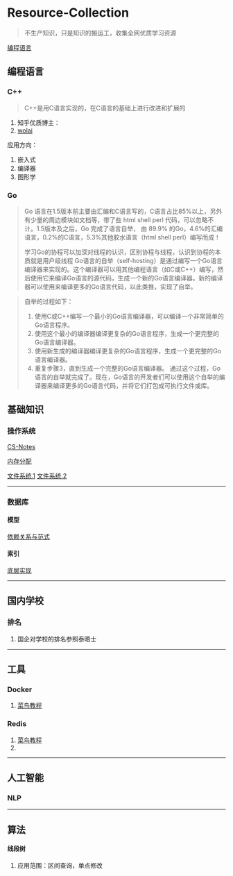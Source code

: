 # Resource-Collection
>不生产知识，只是知识的搬运工，收集全网优质学习资源

[编程语言](##编程语言)

## 编程语言
### C++
> C++是用C语言实现的，在C语言的基础上进行改进和扩展的

1. 知乎优质博主：
2. [wolai](https://www.wolai.com/wuning/8m9F2QuBJbAM51RNbiBqyq)

应用方向：
1. 嵌入式
2. 编译器
3. 图形学
### Go
> Go 语言在1.5版本前主要由汇编和C语言写的，C语言占比85%以上，另外有少量的周边模块如文档等，带了些 html shell perl 代码，可以忽略不计。1.5版本及之后，Go 完成了语言自举， 由 89.9% 的Go，4.6%的汇编语言，0.2%的C语言，5.3%其他胶水语言（html shell perl）编写而成！
> 
> 学习Go的协程可以加深对线程的认识，区别协程与线程，认识到协程的本质就是用户级线程
> Go语言的自举（self-hosting）是通过编写一个Go语言编译器来实现的。这个编译器可以用其他编程语言（如C或C++）编写，然后使用它来编译Go语言的源代码，生成一个新的Go语言编译器。新的编译器可以使用来编译更多的Go语言代码，以此类推，实现了自举。

>自举的过程如下：
>1. 使用C或C++编写一个最小的Go语言编译器，可以编译一个非常简单的Go语言程序。
>2. 使用这个最小的编译器编译更复杂的Go语言程序，生成一个更完整的Go语言编译器。
>3. 使用新生成的编译器编译更复杂的Go语言程序，生成一个更完整的Go语言编译器。
>4. 重复步骤3，直到生成一个完整的Go语言编译器。
>通过这个过程，Go语言的自举就完成了。现在，Go语言的开发者们可以使用这个自举的编译器来编译更多的Go语言代码，并将它们打包成可执行文件或库。

## 基础知识
### 操作系统
[CS-Notes](https://github.com/CyC2018/CS-Notes)

[内存分配](https://www.cnblogs.com/Li-F/p/11971571.html)

[文件系统.1](https://zhuanlan.zhihu.com/p/183238194)
[文件系统.2](http://ruanyifeng.com/blog/2011/12/inode.html)

---
### 数据库
#### 模型
[依赖关系与范式](https://www.cnblogs.com/wsyjlly/p/10387413.html#:~:text=%E9%9D%9E%E5%B9%B3%E5%87%A1%E7%9A%84%E5%A4%9A%E5%80%BC%E4%BE%9D%E8%B5%96%EF%BC%9A%E8%8B%A5X%E2%80%94%3E%E2%80%94%3EY%EF%BC%8C,%E5%B9%B6%E4%B8%94X%EF%BC%8CY%EF%BC%8CZ%E6%98%AFU%E7%9A%84%E5%AD%90%E9%9B%86%EF%BC%8CZ%3DU-X-Y%EF%BC%8C%E8%8B%A5Z%E4%B8%8D%E4%B8%BA%E7%A9%BA%EF%BC%8C%E5%88%99%E7%A7%B0X%E2%80%94%3E%E2%80%94%3EY%E4%B8%BA%E9%9D%9E%E5%B9%B3%E5%87%A1%E7%9A%84%E5%A4%9A%E5%80%BC%E4%BE%9D%E8%B5%96%E3%80%82)

#### 索引
[底层实现](https://blog.csdn.net/wangfeijiu/article/details/113409719)

---
## 国内学校
### 排名
1. 国企对学校的排名参照泰晤士

---
## 工具
### Docker
1. [菜鸟教程](https://www.runoob.com/docker/docker-tutorial.html)
   
### Redis
1. [菜鸟教程](https://www.runoob.com/redis/redis-tutorial.html) 
2. 

---
## 人工智能
### NLP

---
## 算法
#### 线段树
1. 应用范围：区间查询，单点修改